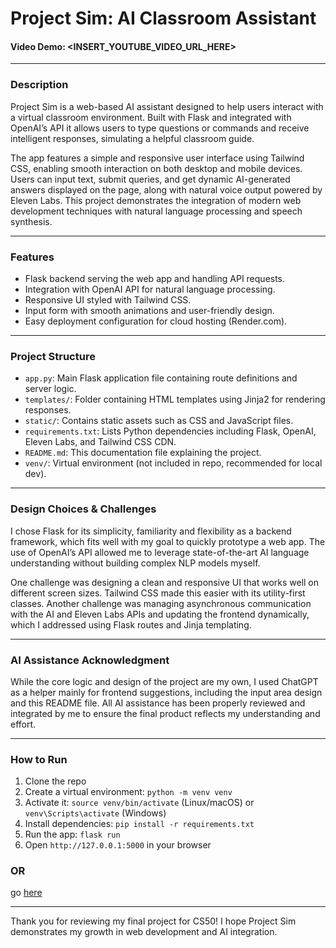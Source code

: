 # Project Sim: AI Classroom Assistant

#### Video Demo: <INSERT_YOUTUBE_VIDEO_URL_HERE>

---

### Description

Project Sim is a web-based AI assistant designed to help users interact with a virtual classroom environment. Built with Flask and integrated with OpenAI’s API it allows users to type questions or commands and receive intelligent responses, simulating a helpful classroom guide.

The app features a simple and responsive user interface using Tailwind CSS, enabling smooth interaction on both desktop and mobile devices. Users can input text, submit queries, and get dynamic AI-generated answers displayed on the page, along with natural voice output powered by Eleven Labs. This project demonstrates the integration of modern web development techniques with natural language processing and speech synthesis.

---

### Features

- Flask backend serving the web app and handling API requests.
- Integration with OpenAI API for natural language processing.
- Responsive UI styled with Tailwind CSS.
- Input form with smooth animations and user-friendly design.
- Easy deployment configuration for cloud hosting (Render.com).

---

### Project Structure

- `app.py`: Main Flask application file containing route definitions and server logic.
- `templates/`: Folder containing HTML templates using Jinja2 for rendering responses.
- `static/`: Contains static assets such as CSS and JavaScript files.
- `requirements.txt`: Lists Python dependencies including Flask, OpenAI, Eleven Labs, and Tailwind CSS CDN.
- `README.md`: This documentation file explaining the project.
- `venv/`: Virtual environment (not included in repo, recommended for local dev).

---

### Design Choices & Challenges

I chose Flask for its simplicity, familiarity and flexibility as a backend framework, which fits well with my goal to quickly prototype a web app. The use of OpenAI’s API allowed me to leverage state-of-the-art AI language understanding without building complex NLP models myself.

One challenge was designing a clean and responsive UI that works well on different screen sizes. Tailwind CSS made this easier with its utility-first classes. Another challenge was managing asynchronous communication with the AI and Eleven Labs APIs and updating the frontend dynamically, which I addressed using Flask routes and Jinja templating.

---

### AI Assistance Acknowledgment

While the core logic and design of the project are my own, I used ChatGPT as a helper mainly for frontend suggestions, including the input area design and this README file. All AI assistance has been properly reviewed and integrated by me to ensure the final product reflects my understanding and effort.

---

### How to Run

1. Clone the repo
2. Create a virtual environment: `python -m venv venv`
3. Activate it: `source venv/bin/activate` (Linux/macOS) or `venv\Scripts\activate` (Windows)
4. Install dependencies: `pip install -r requirements.txt`
5. Run the app: `flask run`
6. Open `http://127.0.0.1:5000` in your browser

### OR

go [here](https://project-sim.onrender.com/)

---

Thank you for reviewing my final project for CS50! I hope Project Sim demonstrates my growth in web development and AI integration.
